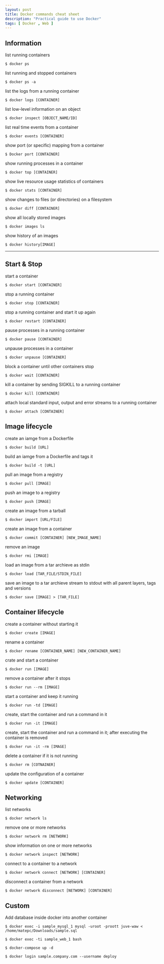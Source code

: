 ```yaml
---
layout: post
title: Docker commands cheat sheet
description: "Practical guide to use Docker"
tags: [ Docker , Web ]
---
```


## Information

list running containers
```
$ docker ps
```

list running and stopped containers
```
$ docker ps -a
```

list the logs from a running container
```
$ docker logs [CONTAINER]
```

list low-level information on an object
```
$ docker inspect [OBJECT_NAME/ID]
```

list real time events from a container
```
$ docker events [CONTAINER]
```

show port (or specific) mapping from a container
```
$ Docker port [CONTAINER]
```

show running processes in a container
```
$ docker top [CONTAINER]
```

show live resource usage statistics of containers
```
$ docker stats [CONTAINER]
```

show changes to files (or directories) on a filesystem
```
$ docker diff [CONTAINER]
```

show all locally stored images
```
$ docker images ls 
```

show history of an images
```
$ docker history[IMAGE]
```

***

## Start & Stop

start a container
```
$ docker start [CONTAINER]
```

stop a running container
```
$ docker stop [CONTAINER]
```

stop a running container and start it up again
```
$ docker restart [CONTAINER]
```

pause processes in a running container
```
$ docker pause [CONTAINER]
```

unpause processes in a container
```
$ docker unpause [CONTAINER]
```

block a container until other containers stop
```
$ docker wait [CONTAINER]
```

kill a container by sending SIGKILL to a running container
```
$ docker kill [CONTAINER]
```

attach local standard input, output and error streams to a running container
```
$ docker attach [CONTAINER]
```

## Image lifecycle

create an iamge from a Dockerfile
```
$ docker build [URL]
```

build an iamge from a Dockerfile and tags it
```
$ docker build -t [URL]
```

pull an image from a registry
```
$ docker pull [IMAGE]
```

push an image to a registry
```
$ docker push [IMAGE]
```

create an image from a tarball
```
$ docker import [URL/FILE]
```

create an image from a container
```
$ docker commit [CONTAINER] [NEW_IMAGE_NAME]
```

remove an image
```
$ docker rmi [IMAGE]
```

load an image from a tar archieve as stdin
```
$ docker load [TAR_FILE/STDIN_FILE]
```

save an image to a tar archieve stream to stdout with all parent layers, tags and versions
```
$ docker save [IMAGE] > [TAR_FILE]
```

## Container lifecycle

create a container without starting it
```
$ docker create [IMAGE]
```

rename a container
```
$ docker rename [CONTAINER_NAME] [NEW_CONTAINER_NAME]
```

crate and start a container
```
$ docker run [IMAGE]
```

remove a container after it stops
```
$ docker run --rm [IMAGE]
```

start a container and keep it running
```
$ docker run -td [IMAGE]
```

create, start the container and run a command in it
```
$ docker run -it [IMAGE]
```

create, start the container and run a command in it; after executing the container is removed
```
$ docker run -it -rm [IMAGE]
```

delete a container if it is not running
```
$ docker rm [COTNAINER]
```

update the configuration of a container
```
$ docker update [CONTAINER]
```

## Networking

list networks
```
$ docker network ls
```

remove one or more networks
```
$ docker network rm [NETWORK]
```

show information on one or more networks
```
$ docker network inspect [NETWORK]
```

connect to a container to a network
```
$ docker network connect [NETWORK] [CONTAINER]
```

disconnect a container from a network
```
$ docker network disconnect [NETWORK] [CONTAINER]
```

## Custom

Add database inside docker into another container
```
$ docker exec -i sample_mysql_1 mysql -uroot -proott juve-waw < /home/matepc/Downloads/sample.sql
```


```
$ docker exec -ti sample_web_1 bash
```

```
$ docker-compose up -d
```

```
$ docker login sample.company.com --username deploy
```

